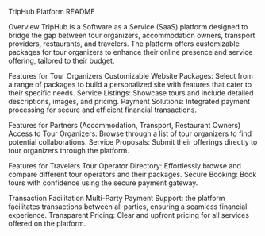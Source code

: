 TripHub Platform README

Overview
TripHub is a Software as a Service (SaaS) platform designed to bridge the gap between tour organizers, accommodation owners, transport providers, restaurants, and travelers. The platform offers customizable packages for tour organizers to enhance their online presence and service offering, tailored to their budget.

Features for Tour Organizers
Customizable Website Packages: Select from a range of packages to build a personalized site with features that cater to their specific needs.
Service Listings: Showcase  tours and include detailed descriptions, images, and pricing.
Payment Solutions: Integrated payment processing for secure and efficient financial transactions.

Features for Partners (Accommodation, Transport, Restaurant Owners)
Access to Tour Organizers: Browse through a list of tour organizers to find potential collaborations.
Service Proposals: Submit their offerings directly to tour organizers through the platform.

Features for Travelers
Tour Operator Directory: Effortlessly browse and compare different tour operators and their packages.
Secure Booking: Book tours with confidence using the secure payment gateway.

Transaction Facilitation
Multi-Party Payment Support: the platform facilitates transactions between all parties, ensuring a seamless financial experience.
Transparent Pricing: Clear and upfront pricing for all services offered on the platform.


